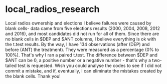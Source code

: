 # local_radios_research
Local radios ownership and elections
I believe failures were caused by blank cells- data came from five elections results (2000, 2004, 2008, 2012 and 2016), and 
most candidates did not run for all of them. Since there are no blank cells in $DEP and $ANT columns, I believe everything is 
ok with the t.test results. By the way, I have 134 observations (after (DEP) and before (ANT) the treatment). They were 
measured as a percentage (0% to 100%). That's why I ran a paired t.test. The difference between $DEP and $ANT can be 0, a 
positive number or a negative number - that's why a two-tailed test is requested. Wish you could analyse the codes to see if I 
did not commit a mistake, and if, eventually, I can eliminate the mistakes created by the blank cells. Thank you!
